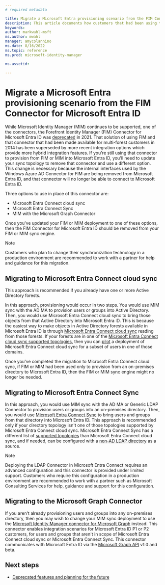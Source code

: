 ```yaml
---
# required metadata

title: Migrate a Microsoft Entra provisioning scenario from the FIM Connector for Microsoft Entra ID to Microsoft Entra Connect or MIM Graph connector
description: This article documents how customers that had been using the FIM Connector for Microsoft Entra ID could instead use a more recent sync technology or connector.
keywords:
author: markwahl-msft
ms.author: mwahl
manager: amycolannino
ms.date: 8/16/2022
ms.topic: reference
ms.prod: microsoft-identity-manager

ms.assetid:

---
```


# Migrate a Microsoft Entra provisioning scenario from the FIM Connector for Microsoft Entra ID

While Microsoft Identity Manager (MIM) continues to be supported, one of the connectors, the Forefront Identity Manager (FIM) Connector for Microsoft Entra ID  was [deprecated](microsoft-identity-manager-2016-deprecated-features.md) in 2021.  That solution of using FIM and that connector that had been made available for multi-forest customers in 2014 has been superseded by more recent integration options which provide more hybrid integration features.  If you're still using that connector to provision from FIM or MIM into Microsoft Entra ID, you'll need to update your sync topology to remove that connector and use a different option.  This change is necessary because the internal interfaces used by the Windows Azure AD Connector for FIM are being removed from Microsoft Entra ID, and that connector will no longer be able to connect to Microsoft Entra ID.

Three options to use in place of this connector are:

* Microsoft Entra Connect cloud sync
* Microsoft Entra Connect Sync
* MIM with the Microsoft Graph Connector

Once you've updated your FIM or MIM deployment to one of these options, then the FIM Connector for Microsoft Entra ID should be removed from your FIM or MIM sync engine.  

   > [!NOTE]
   >
   > Customers who plan to change their synchronization technology in a production environment are recommended to work with a partner for help and guidance for this migration.

<a name='migrating-to-azure-ad-connect-cloud-sync'></a>

## Migrating to Microsoft Entra Connect cloud sync

This approach is recommended if you already have one or more Active Directory forests.

In this approach, provisioning would occur in two steps.  You would use MIM sync with the AD MA to provision users or groups into Active Directory. Then, you would use Microsoft Entra Connect cloud sync to bring those objects from that Active Directory into Microsoft Entra ID.  This is because the easiest way to make objects in Active Directory forests available in Microsoft Entra ID is through [Microsoft Entra Connect cloud sync](/azure/active-directory/cloud-sync/what-is-cloud-sync) reading from those forests.  If your forests are in one of the [Microsoft Entra Connect cloud sync supported topologies](/azure/active-directory/cloud-sync/plan-cloud-sync-topologies), then you can [pilot](/azure/active-directory/cloud-sync/tutorial-pilot-aadc-aadccp) a deployment of Microsoft Entra Connect cloud sync for a subset of users in one of those domains.

Once you've completed the migration to Microsoft Entra Connect cloud sync, if FIM or MIM had been used only to provision from an on-premises directory to Microsoft Entra ID, then the FIM or MIM sync engine might no longer be needed.

<a name='migrating-to-azure-ad-connect-sync'></a>

## Migrating to Microsoft Entra Connect Sync

In this approach, you would use MIM sync with the AD MA or Generic LDAP Connector to provision users or groups into an on-premises directory. Then, you would use [Microsoft Entra Connect Sync](/azure/active-directory/hybrid/how-to-connect-install-roadmap) to bring users and groups from that directory into Microsoft Entra ID. This approach is recommended only if your directory topology isn't one of those topologies supported by Microsoft Entra Connect cloud sync. Microsoft Entra Connect Sync has a different list of [supported topologies](/azure/active-directory/hybrid/plan-connect-topologies) than Microsoft Entra Connect cloud sync, and if needed, can be configured with a [non-AD LDAP directory](/azure/active-directory/fundamentals/sync-ldap) as a source.

   > [!NOTE]
   > Deploying the LDAP Connector in Microsoft Entra Connect requires an advanced configuration and this connector is provided under limited support.  Customers who require this configuration in a production environment are recommended to work with a partner such as Microsoft Consulting Services for help, guidance and support for this configuration.

## Migrating to the Microsoft Graph Connector

If you aren't already provisioning users and groups into any on-premises directory, then you may wish to change your MIM sync deployment to use the [Microsoft Identity Manager connector for Microsoft Graph](microsoft-identity-manager-2016-connector-graph.md) instead.  This connector enables integration scenarios for Microsoft Entra ID P1 or P2 customers, for users and groups that aren't in scope of Microsoft Entra Connect cloud sync or Microsoft Entra Connect Sync.  This connector communicates with Microsoft Entra ID via the [Microsoft Graph API](/graph/api/overview) v1.0 and beta.

## Next steps

* [Deprecated features and planning for the future](microsoft-identity-manager-2016-deprecated-features.md)
